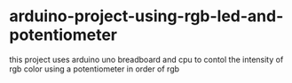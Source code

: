 # arduino-project-using-rgb-led-and-potentiometer
this project uses arduino uno breadboard and cpu to contol the intensity of rgb color using a potentiometer in order of rgb
